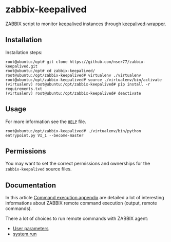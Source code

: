 # zabbix-keepalived
ZABBIX script to monitor [keepalived](https://github.com/acassen/keepalived) instances through [keepalived-wrapper](https://github.com/nser77/keepalived-wrapper).

## Installation
Installation steps:
```
root@ubuntu:/opt# git clone https://github.com/nser77/zabbix-keepalived.git
root@ubuntu:/opt# cd zabbix-keepalived/
root@ubuntu:/opt/zabbix-keepalived# virtualenv ./virtualenv
root@ubuntu:/opt/zabbix-keepalived# source ./virtualenv/bin/activate
(virtualenv) root@ubuntu:/opt/zabbix-keepalived# pip install -r requirements.txt
(virtualenv) root@ubuntu:/opt/zabbix-keepalived# deactivate
```

## Usage
For more information see the [```HELP```](HELP) file.
```
root@ubuntu:/opt/zabbix-keepalived# ./virtualenv/bin/python entrypoint.py VI_1 --become-master
```

## Permissions
You may want to set the correct permissions and ownerships for the ```zabbix-keepalived``` source files.

## Documentation
In this article [Command execution appendix](https://www.zabbix.com/documentation/current/en/manual/appendix/command_execution) are detailed a lot of interesting informations about ZABBIX remote command execution (output, remote commands).

There a lot of choices to run remote commands with ZABBIX agent:
 - [User parameters](https://www.zabbix.com/documentation/current/en/manual/config/items/userparameters)
 - [system.run](https://www.zabbix.com/documentation/current/en/manual/config/items/itemtypes/zabbix_agent#system.runcommandmode)

